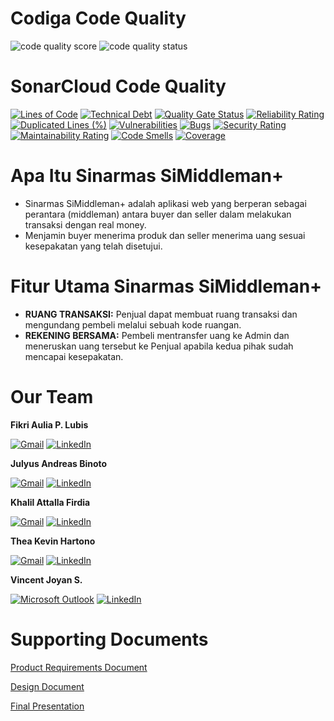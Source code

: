 # Codiga Code Quality
![code quality score](https://api.codiga.io/project/34774/score/svg)
![code quality status](https://api.codiga.io/project/34774/status/svg)

# SonarCloud Code Quality
[![Lines of Code](https://sonarcloud.io/api/project_badges/measure?project=WibuSOS_SiMiddleman&metric=ncloc)](https://sonarcloud.io/summary/new_code?id=WibuSOS_SiMiddleman)
[![Technical Debt](https://sonarcloud.io/api/project_badges/measure?project=WibuSOS_SiMiddleman&metric=sqale_index)](https://sonarcloud.io/summary/new_code?id=WibuSOS_SiMiddleman)
[![Quality Gate Status](https://sonarcloud.io/api/project_badges/measure?project=WibuSOS_SiMiddleman&metric=alert_status)](https://sonarcloud.io/summary/new_code?id=WibuSOS_SiMiddleman)
[![Reliability Rating](https://sonarcloud.io/api/project_badges/measure?project=WibuSOS_SiMiddleman&metric=reliability_rating)](https://sonarcloud.io/summary/new_code?id=WibuSOS_SiMiddleman)
[![Duplicated Lines (%)](https://sonarcloud.io/api/project_badges/measure?project=WibuSOS_SiMiddleman&metric=duplicated_lines_density)](https://sonarcloud.io/summary/new_code?id=WibuSOS_SiMiddleman)
[![Vulnerabilities](https://sonarcloud.io/api/project_badges/measure?project=WibuSOS_SiMiddleman&metric=vulnerabilities)](https://sonarcloud.io/summary/new_code?id=WibuSOS_SiMiddleman)
[![Bugs](https://sonarcloud.io/api/project_badges/measure?project=WibuSOS_SiMiddleman&metric=bugs)](https://sonarcloud.io/summary/new_code?id=WibuSOS_SiMiddleman)
[![Security Rating](https://sonarcloud.io/api/project_badges/measure?project=WibuSOS_SiMiddleman&metric=security_rating)](https://sonarcloud.io/summary/new_code?id=WibuSOS_SiMiddleman)
[![Maintainability Rating](https://sonarcloud.io/api/project_badges/measure?project=WibuSOS_SiMiddleman&metric=sqale_rating)](https://sonarcloud.io/summary/new_code?id=WibuSOS_SiMiddleman)
[![Code Smells](https://sonarcloud.io/api/project_badges/measure?project=WibuSOS_SiMiddleman&metric=code_smells)](https://sonarcloud.io/summary/new_code?id=WibuSOS_SiMiddleman)
[![Coverage](https://sonarcloud.io/api/project_badges/measure?project=WibuSOS_SiMiddleman&metric=coverage)](https://sonarcloud.io/summary/new_code?id=WibuSOS_SiMiddleman)

# Apa Itu Sinarmas SiMiddleman+
- Sinarmas SiMiddleman+ adalah aplikasi web yang berperan sebagai perantara (middleman) antara buyer dan seller dalam melakukan transaksi dengan real money.
- Menjamin buyer menerima produk dan seller menerima uang sesuai kesepakatan yang telah disetujui.

# Fitur Utama Sinarmas SiMiddleman+
- **RUANG TRANSAKSI:** Penjual dapat membuat ruang transaksi dan mengundang pembeli melalui sebuah kode ruangan.
- **REKENING BERSAMA:** Pembeli mentransfer uang ke Admin dan meneruskan uang tersebut ke Penjual apabila kedua pihak sudah mencapai kesepakatan.

# Our Team
**Fikri Aulia P. Lubis**

[![Gmail](https://img.shields.io/badge/Gmail-D14836?style=for-the-badge&logo=gmail&logoColor=white)](mailto:fikriaplubis@gmail.com)
[![LinkedIn](https://img.shields.io/badge/LinkedIn-0077B5?style=for-the-badge&logo=linkedin&logoColor=white)](https://www.linkedin.com/in/fikri-aulia-parlindungan-lubis-b928a91a0/)
<br>

**Julyus Andreas Binoto**

[![Gmail](https://img.shields.io/badge/Gmail-D14836?style=for-the-badge&logo=gmail&logoColor=white)](mailto:julyusmanurung@gmail.com)
[![LinkedIn](https://img.shields.io/badge/LinkedIn-0077B5?style=for-the-badge&logo=linkedin&logoColor=white)](https://www.linkedin.com/in/julyus-manurung/)
<br>

**Khalil Attalla Firdia**

[![Gmail](https://img.shields.io/badge/Gmail-D14836?style=for-the-badge&logo=gmail&logoColor=white)](mailto:khalilattalla2209@gmail.com)
[![LinkedIn](https://img.shields.io/badge/LinkedIn-0077B5?style=for-the-badge&logo=linkedin&logoColor=white)](https://www.linkedin.com/in/khalil-attalla-firdia-52084623a/)
<br>

**Thea Kevin Hartono**

[![Gmail](https://img.shields.io/badge/Gmail-D14836?style=for-the-badge&logo=gmail&logoColor=white)](mailto:theakevin01@gmail.com)
[![LinkedIn](https://img.shields.io/badge/LinkedIn-0077B5?style=for-the-badge&logo=linkedin&logoColor=white)](https://www.linkedin.com/in/thea-kevin/)
<br>

**Vincent Joyan S.**

[![Microsoft Outlook](https://img.shields.io/badge/Microsoft_Outlook-0078D4?style=for-the-badge&logo=microsoft-outlook&logoColor=white)](mailto:vincent.joyan@outlook.com)
[![LinkedIn](https://img.shields.io/badge/LinkedIn-0077B5?style=for-the-badge&logo=linkedin&logoColor=white)](https://www.linkedin.com/in/vincentjoyan/)

# Supporting Documents
[Product Requirements Document](https://bit.ly/SiMiddlemanPRD)

[Design Document](https://bit.ly/SiMiddlemanDesignDoc)

[Final Presentation](https://bit.ly/SiMiddlemanSlides)

